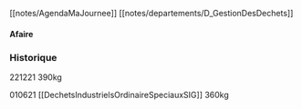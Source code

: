 [[notes/AgendaMaJournee]] [[notes/departements/D_GestionDesDechets]]

#### Afaire 

### Historique
221221 390kg

010621 [[DechetsIndustrielsOrdinaireSpeciauxSIG]] 360kg